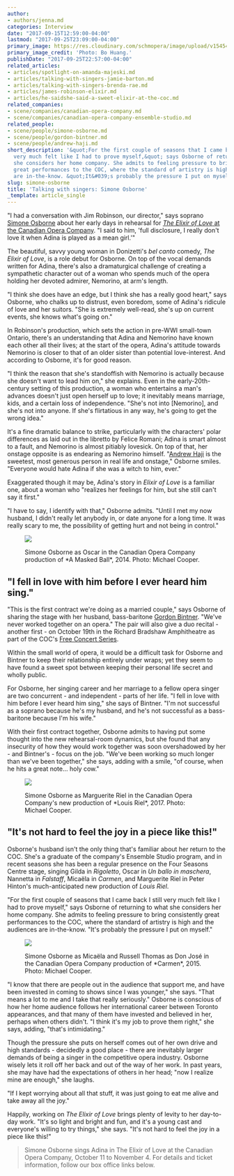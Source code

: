 ```yaml
---
author:
- authors/jenna.md
categories: Interview
date: "2017-09-15T12:59:00-04:00"
lastmod: "2017-09-25T23:09:00-04:00"
primary_image: https://res.cloudinary.com/schmopera/image/upload/v1545409169/media/webhook-uploads/1505494538889/2017-09-15---Square---osborne4.jpg.jpg
primary_image_credit: 'Photo: Bo Huang.'
publishDate: "2017-09-25T22:57:00-04:00"
related_articles:
- articles/spotlight-on-amanda-majeski.md
- articles/talking-with-singers-jamie-barton.md
- articles/talking-with-singers-brenda-rae.md
- articles/james-robinson-elixir.md
- articles/he-saidshe-said-a-sweet-elixir-at-the-coc.md
related_companies:
- scene/companies/canadian-opera-company.md
- scene/companies/canadian-opera-company-ensemble-studio.md
related_people:
- scene/people/simone-osborne.md
- scene/people/gordon-bintner.md
- scene/people/andrew-haji.md
short_description: '&quot;For the first couple of seasons that I came back I still
  very much felt like I had to prove myself,&quot; says Osborne of returning to what
  she considers her home company. She admits to feeling pressure to bring consistently
  great performances to the COC, where the standard of artistry is high and the audiences
  are in-the-know. &quot;It&#039;s probably the pressure I put on myself.&quot;'
slug: simone-osborne
title: 'Talking with singers: Simone Osborne'
_template: article_single
---
```


"I had a conversation with Jim Robinson, our director," says soprano [Simone Osborne](/scene/people/simone-osborne/) about her early days in rehearsal for [*The Elixir of Love* at the Canadian Opera Company](http://coc.ca/PerformancesAndTickets/1718Season/ElixirofLove.aspx). "I said to him, 'full disclosure, I really don't love it when Adina is played as a mean girl.'"

The beautiful, savvy young woman in Donizetti's *bel canto* comedy, *The Elixir of Love*, is a role debut for Osborne. On top of the vocal demands written for Adina, there's also a dramaturgical challenge of creating a sympathetic character out of a woman who spends much of the opera holding her devoted admirer, Nemorino, at arm's length.

"I think she does have an edge, but I think she has a really good heart," says Osborne, who chalks up to distrust, even boredom, some of Adina's ridicule of love and her suitors. "She is extremely well-read, she's up on current events, she knows what's going on."

In Robinson's production, which sets the action in pre-WWI small-town Ontario, there's an understanding that Adina and Nemorino have known each other all their lives; at the start of the opera, Adina's attitude towards Nemorino is closer to that of an older sister than potential love-interest. And according to Osborne, it's for good reason.

"I think the reason that she's standoffish with Nemorino is actually because she doesn't want to lead him on," she explains. Even in the early-20th-century setting of this production, a woman who entertains a man's advances doesn't just open herself up to love; it inevitably means marriage, kids, and a certain loss of independence. "She's not into [Nemorino], and she's not into anyone. If she's flirtatious in any way, he's going to get the wrong idea."

It's a fine dramatic balance to strike, particularly with the characters' polar differences as laid out in the libretto by Felice Romani; Adina is smart almost to a fault, and Nemorino is almost pitiably lovesick. On top of that, her onstage opposite is as endearing as Nemorino himself. "[Andrew Haji](/talking-with-singers-andrew-haji/) is the sweetest, most generous person in real life and onstage," Osborne smiles. "Everyone would hate Adina if she was a witch to him, ever."

Exaggerated though it may be, Adina's story in *Elixir of Love* is a familiar one, about a woman who "realizes her feelings for him, but she still can't say it first."

"I have to say, I identify with that," Osborne admits. "Until I met my now husband, I didn't really let anybody in, or date anyone for a long time. It was really scary to me, the possibility of getting hurt and not being in control."

<figure data-type="image">

![](https://res.cloudinary.com/schmopera/image/upload/v1545409169/media/webhook-uploads/1505494736366/2017-09-15---Osborne-Ballo-13-14-04-MC-D-0034.jpg.jpg)

<figcaption>Simone Osborne as Oscar in the Canadian Opera Company production of *A Masked Ball*, 2014. Photo: Michael Cooper.</figcaption>
</figure>

## "I fell in love with him before I ever heard him sing."


"This is the first contract we're doing as a married couple," says Osborne of sharing the stage with her husband, bass-baritone [Gordon Bintner](/scene/people/gordon-bintner/). "We've never worked together on an opera." The pair will also give a duo recital - another first - on October 19th in the Richard Bradshaw Amphitheatre as part of the COC's [Free Concert Series](http://www.coc.ca/PerformancesAndTickets/FreeConcertSeries.aspx).

Within the small world of opera, it would be a difficult task for Osborne and Bintner to keep their relationship entirely under wraps; yet they seem to have found a sweet spot between keeping their personal life secret and wholly public. 

For Osborne, her singing career and her marriage to a fellow opera singer are two concurrent - and independent - parts of her life. "I fell in love with him before I ever heard him sing," she says of Bintner. "I'm not successful as a soprano because he's my husband, and he's not successful as a bass-baritone because I'm his wife."

With their first contract together, Osborne admits to having put some thought into the new rehearsal-room dynamics, but she found that any insecurity of how they would work together was soon overshadowed by her - and Bintner's - focus on the job. "We've been working so much longer than we've been together," she says, adding with a smile, "of course, when he hits a great note... holy cow."

<figure data-type="image">

![](https://res.cloudinary.com/schmopera/image/upload/v1545409169/media/webhook-uploads/1505494600274/2017-09-15---Osborne-Riel-16-17-05-MC-D-0796.jpg.jpg)

<figcaption>Simone Osborne as Marguerite Riel in the Canadian Opera Company's new production of *Louis Riel*, 2017. Photo: Michael Cooper.</figcaption>
</figure>

## "It's not hard to feel the joy in a piece like this!"

Osborne's husband isn't the only thing that's familiar about her return to the COC. She's a graduate of the company's Ensemble Studio program, and in recent seasons she has been a regular presence on the Four Seasons Centre stage, singing Gilda in *Rigoletto*, Oscar in *Un ballo in maschera*, Nannetta in *Falstaff*, Micaëla in *Carmen*, and Marguerite Riel in Peter Hinton's much-anticipated new production of *Louis Riel*.

"For the first couple of seasons that I came back I still very much felt like I had to prove myself," says Osborne of returning to what she considers her home company. She admits to feeling pressure to bring consistently great performances to the COC, where the standard of artistry is high and the audiences are in-the-know. "It's probably the pressure I put on myself."

<figure data-type="image">

![](https://res.cloudinary.com/schmopera/image/upload/v1545409169/media/webhook-uploads/1505494608476/2017-09-15---Osborne-Carmen-15-16-03-MC-D-4225.jpg.jpg)

<figcaption>Simone Osborne as Micaëla and Russell Thomas as Don José in the Canadian Opera Company production of *Carmen*, 2015. Photo: Michael Cooper.</figcaption>
</figure>

"I know that there are people out in the audience that support me, and have been invested in coming to shows since I was younger," she says. "That means a lot to me and I take that really seriously." Osborne is conscious of how her home audience follows her international career between Toronto appearances, and that many of them have invested and believed in her, perhaps when others didn't. "I think it's my job to prove them right," she says, adding, "that's intimidating."

Though the pressure she puts on herself comes out of her own drive and high standards - decidedly a good place - there are inevitably larger demands of being a singer in the competitive opera industry. Osborne wisely lets it roll off her back and out of the way of her work. In past years, she may have had the expectations of others in her head; "now I realize mine are enough," she laughs.

"If I kept worrying about all that stuff, it was just going to eat me alive and take away all the joy."

Happily, working on *The Elixir of Love* brings plenty of levity to her day-to-day work. "It's so light and bright and fun, and it's a young cast and everyone's willing to try things," she says. "It's not hard to feel the joy in a piece like this!"

>Simone Osborne sings Adina in The Elixir of Love at the Canadian Opera Company, October 11 to November 4. For details and ticket information, follow our box office links below.

